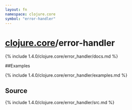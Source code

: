 ```yaml
---
layout: fn
namespace: clojure.core
symbol: "error-handler"
---
```


# [clojure.core](../)/error-handler

{% include 1.4.0/clojure.core/error_handler/docs.md %}

##Examples

{% include 1.4.0/clojure.core/error_handler/examples.md %}
## Source
{% include 1.4.0/clojure.core/error_handler/src.md %}

